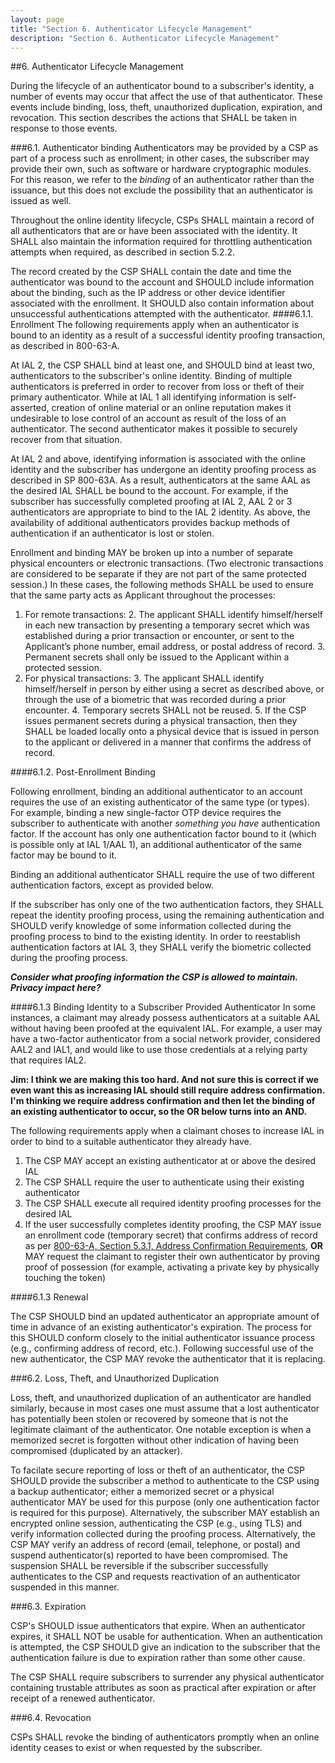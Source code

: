 ```yaml
---
layout: page
title: "Section 6. Authenticator Lifecycle Management"
description: "Section 6. Authenticator Lifecycle Management"
---
```


##6. Authenticator Lifecycle Management

During the lifecycle of an authenticator bound to a subscriber's identity, a number of events may occur that affect the use of that authenticator. These events include binding, loss, theft, unauthorized duplication, expiration, and revocation. This section describes the actions that SHALL be taken in response to those events.

###<a name="binding"></a>6.1. Authenticator binding
Authenticators may be provided by a CSP as part of a process such as enrollment; in other cases, the subscriber may provide their own, such as software or hardware cryptographic modules. For this reason, we refer to the *binding* of an authenticator rather than the issuance, but this does not exclude the possibility that an authenticator is issued as well.

Throughout the online identity lifecycle, CSPs SHALL maintain a record of all authenticators that are or have been associated with the identity. It SHALL also maintain the information required for throttling authentication attempts when required, as described in section 5.2.2.

The record created by the CSP SHALL contain the date and time the authenticator was bound to the account and SHOULD include information about the binding, such as the IP address or other device identifier associated with the enrollment. It SHOULD also contain information about unsuccessful authentications attempted with the authenticator. 
####6.1.1. Enrollment
The following requirements apply when an authenticator is bound to an identity as a result of a successful identity proofing transaction, as described in 800-63-A.

At IAL 2, the CSP SHALL bind at least one, and SHOULD bind at least two, authenticators to the subscriber's online identity. Binding of multiple authenticators is preferred in order to recover from loss or theft of their primary authenticator. While at IAL 1 all identifying information is self-asserted, creation of online material or an online reputation makes it undesirable to lose control of an account as result of the loss of an authenticator. The second authenticator makes it possible to securely recover from that situation.

At IAL 2 and above, identifying information is associated with the online identity and the subscriber has undergone an identity proofing process as described in SP 800-63A. As a result, authenticators at the same AAL as the desired IAL SHALL be bound to the account. For example, if the subscriber has successfully completed proofing at IAL 2, AAL 2 or 3 authenticators are appropriate to bind to the IAL 2 identity.  As above, the availability of additional authenticators provides backup methods of authentication if an authenticator is lost or stolen.

Enrollment and binding MAY be broken up into a number of separate physical encounters or electronic transactions. (Two electronic transactions are considered to be separate if they are not part of the same protected session.) In these cases, the following methods SHALL be used to ensure that the same party acts as Applicant throughout the processes:

1. For remote transactions:
	2. The applicant SHALL identify himself/herself in each new transaction by presenting a temporary secret which was established during a prior transaction or encounter, or sent to the Applicant’s phone number, email address, or postal address of record.
	3. Permanent secrets shall only be issued to the Applicant within a protected session.
2. For physical transactions:
	3. The applicant SHALL identify himself/herself in person by either using a secret as described above, or through the use of a biometric that was recorded during a prior encounter.
	4. Temporary secrets SHALL not be reused.
	5. If the CSP issues permanent secrets during a physical transaction, then they SHALL be loaded locally onto a physical device that is issued in person to the applicant or delivered in a manner that confirms the address of record.


####6.1.2. Post-Enrollment Binding

Following enrollment, binding an additional authenticator to an account requires the use of an existing authenticator of the same type (or types). For example, binding a new single-factor OTP device requires the subscriber to authenticate with another *something you have* authentication factor. If the account has only one authentication factor bound to it (which is possible only at IAL 1/AAL 1), an additional authenticator of the same factor may be bound to it.

Binding an additional authenticator SHALL require the use of two different authentication factors, except as provided below.

If the subscriber has only one of the two authentication factors, they SHALL repeat the identity proofing process, using the remaining authentication and SHOULD verify knowledge of some information collected during the proofing process to bind to the existing identity. In order to reestablish authentication factors at IAL 3, they SHALL verify the biometric collected during the proofing process.

***Consider what proofing information the CSP is allowed to maintain. Privacy impact here?***


####6.1.3 Binding Identity to a Subscriber Provided Authenticator
In some instances, a claimant may already possess authenticators at a suitable AAL without having been proofed at the equivalent IAL. For example, a user may have a two-factor authenticator from a social network provider, considered AAL2 and IAL1, and would like to use those credentials at a relying party that requires IAL2.

**Jim: I think we are making this too hard.  And not sure this is correct if we even want this as increasing IAL should still require address confirmation.  I'm thinking we require address confirmation and then let the binding of an existing authenticator to occur, so the OR below turns into an AND.**

The following requirements apply when a claimant choses to increase IAL in order to bind to a suitable authenticator they already have.

1. The CSP MAY accept an existing authenticator at or above the desired IAL
2. The CSP SHALL require the user to authenticate using their existing authenticator
3. The CSP SHALL execute all required identity proofing processes for the desired IAL
4. If the user successfully completes identity proofing, the CSP MAY issue an enrollment code (temporary secret) that confirms address of record as per [800-63-A, Section 5.3.1, Address Confirmation Requirements](../sp800-63a/sec5_proofing.html#address_confirmation), **OR** MAY request the claimant to register their own authenticator by proving proof of possession (for example, activating a private key by physically touching the token)

####6.1.3 Renewal

The CSP SHOULD bind an updated authenticator an appropriate amount of time in advance of an existing authenticator's expiration. The process for this SHOULD conform closely to the initial authenticator issuance process (e.g., confirming address of record, etc.). Following successful use of the new authenticator, the CSP MAY revoke the authenticator that it is replacing.

###6.2. Loss, Theft, and Unauthorized Duplication

Loss, theft, and unauthorized duplication of an authenticator are handled similarly, because in most cases one must assume that a lost authenticator has potentially been stolen or recovered by someone that is not the legitimate claimant of the authenticator. One notable exception is when a memorized secret is forgotten without other indication of having been compromised (duplicated by an attacker).

To facilate secure reporting of loss or theft of an authenticator, the CSP SHOULD provide the subscriber a method to authenticate to the CSP using a backup authenticator; either a memorized secret or a physical authenticator MAY be used for this purpose (only one authentication factor is required for this purpose). Alternatively, the subscriber MAY establish an encrypted online session, authenticating the CSP (e.g., using TLS) and verify information collected during the proofing process. Alternatively, the CSP MAY verify an address of record (email, telephone, or postal) and suspend authenticator(s) reported to have been compromised. The suspension SHALL be reversible if the subscriber successfully authenticates to the CSP and requests reactivation of an authenticator suspended in this manner.

###6.3. Expiration

CSP's SHOULD issue authenticators that expire. When an authenticator expires, it SHALL NOT be usable for authentication. When an authentication is attempted, the CSP SHOULD give an indication to the subscriber that the authentication failure is due to expiration rather than some other cause.

The CSP SHALL require subscribers to surrender any physical authenticator containing trustable attributes as soon as practical after expiration or after receipt of a renewed authenticator.

###6.4. Revocation

CSPs SHALL revoke the binding of authenticators promptly when an online identity ceases to exist or when requested by the subscriber.

